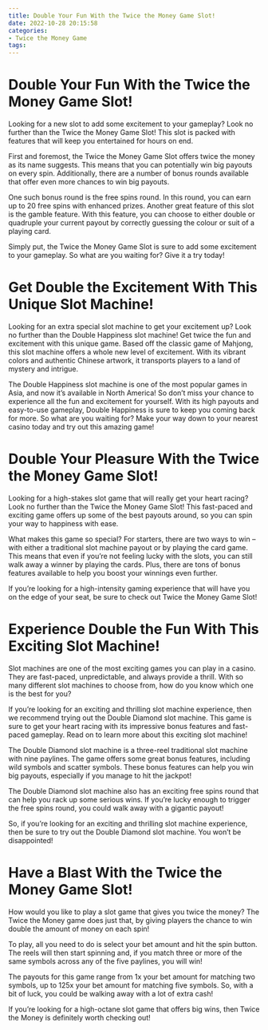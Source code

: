 ```yaml
---
title: Double Your Fun With the Twice the Money Game Slot!
date: 2022-10-28 20:15:58
categories:
- Twice the Money Game
tags:
---
```



#  Double Your Fun With the Twice the Money Game Slot!

Looking for a new slot to add some excitement to your gameplay? Look no further than the Twice the Money Game Slot! This slot is packed with features that will keep you entertained for hours on end.

First and foremost, the Twice the Money Game Slot offers twice the money as its name suggests. This means that you can potentially win big payouts on every spin. Additionally, there are a number of bonus rounds available that offer even more chances to win big payouts.

One such bonus round is the free spins round. In this round, you can earn up to 20 free spins with enhanced prizes. Another great feature of this slot is the gamble feature. With this feature, you can choose to either double or quadruple your current payout by correctly guessing the colour or suit of a playing card.

Simply put, the Twice the Money Game Slot is sure to add some excitement to your gameplay. So what are you waiting for? Give it a try today!

#  Get Double the Excitement With This Unique Slot Machine!

Looking for an extra special slot machine to get your excitement up? Look no further than the Double Happiness slot machine! Get twice the fun and excitement with this unique game. Based off the classic game of Mahjong, this slot machine offers a whole new level of excitement. With its vibrant colors and authentic Chinese artwork, it transports players to a land of mystery and intrigue.

The Double Happiness slot machine is one of the most popular games in Asia, and now it’s available in North America! So don’t miss your chance to experience all the fun and excitement for yourself. With its high payouts and easy-to-use gameplay, Double Happiness is sure to keep you coming back for more. So what are you waiting for? Make your way down to your nearest casino today and try out this amazing game!

#  Double Your Pleasure With the Twice the Money Game Slot!

Looking for a high-stakes slot game that will really get your heart racing? Look no further than the Twice the Money Game Slot! This fast-paced and exciting game offers up some of the best payouts around, so you can spin your way to happiness with ease.

What makes this game so special? For starters, there are two ways to win – with either a traditional slot machine payout or by playing the card game. This means that even if you’re not feeling lucky with the slots, you can still walk away a winner by playing the cards. Plus, there are tons of bonus features available to help you boost your winnings even further.

If you’re looking for a high-intensity gaming experience that will have you on the edge of your seat, be sure to check out Twice the Money Game Slot!

#  Experience Double the Fun With This Exciting Slot Machine!

Slot machines are one of the most exciting games you can play in a casino. They are fast-paced, unpredictable, and always provide a thrill. With so many different slot machines to choose from, how do you know which one is the best for you?

If you’re looking for an exciting and thrilling slot machine experience, then we recommend trying out the Double Diamond slot machine. This game is sure to get your heart racing with its impressive bonus features and fast-paced gameplay. Read on to learn more about this exciting slot machine!

The Double Diamond slot machine is a three-reel traditional slot machine with nine paylines. The game offers some great bonus features, including wild symbols and scatter symbols. These bonus features can help you win big payouts, especially if you manage to hit the jackpot!

The Double Diamond slot machine also has an exciting free spins round that can help you rack up some serious wins. If you’re lucky enough to trigger the free spins round, you could walk away with a gigantic payout!

So, if you’re looking for an exciting and thrilling slot machine experience, then be sure to try out the Double Diamond slot machine. You won’t be disappointed!

#  Have a Blast With the Twice the Money Game Slot!

How would you like to play a slot game that gives you twice the money? The Twice the Money game does just that, by giving players the chance to win double the amount of money on each spin!

To play, all you need to do is select your bet amount and hit the spin button. The reels will then start spinning and, if you match three or more of the same symbols across any of the five paylines, you will win!

The payouts for this game range from 1x your bet amount for matching two symbols, up to 125x your bet amount for matching five symbols. So, with a bit of luck, you could be walking away with a lot of extra cash!

If you’re looking for a high-octane slot game that offers big wins, then Twice the Money is definitely worth checking out!